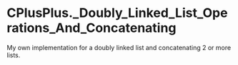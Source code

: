 # CPlusPlus._Doubly_Linked_List_Operations_And_Concatenating
My own implementation for a doubly linked list and concatenating 2 or more lists.
